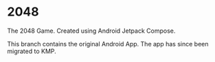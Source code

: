 # 2048
The 2048 Game.
Created using Android Jetpack Compose.

This branch contains the original Android App.
The app has since been migrated to KMP.
